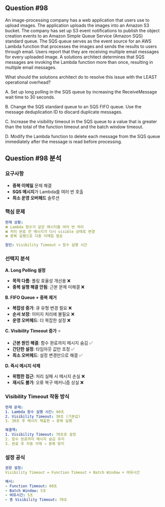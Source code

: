 ## Question #98
An image-processing company has a web application that users use to upload images. 
The application uploads the images into an Amazon S3 bucket. 
The company has set up S3 event notifications to publish the object creation events to an Amazon Simple Queue Service (Amazon SQS) standard queue. 
The SQS queue serves as the event source for an AWS Lambda function that processes the images and sends the results to users through email.
Users report that they are receiving multiple email messages for every uploaded image. 
A solutions architect determines that SQS messages are invoking the Lambda function more than once, resulting in multiple email messages.

What should the solutions architect do to resolve this issue with the LEAST operational overhead?

A. Set up long polling in the SQS queue by increasing the ReceiveMessage wait time to 30 seconds.

B. Change the SQS standard queue to an SQS FIFO queue. Use the message deduplication ID to discard duplicate messages.

C. Increase the visibility timeout in the SQS queue to a value that is greater than the total of the function timeout and the batch window timeout.

D. Modify the Lambda function to delete each message from the SQS queue immediately after the message is read before processing.

## Question #98 분석

### 요구사항
- **중복 이메일** 문제 해결
- **SQS 메시지**가 Lambda를 여러 번 호출
- **최소 운영 오버헤드** 솔루션

### 핵심 문제
```yaml
현재 상황:
❌ Lambda 함수가 같은 메시지를 여러 번 처리
❌ 처리 완료 전 메시지가 다시 visible 상태로 변경
❌ 중복 실행으로 다중 이메일 발송

원인: Visibility Timeout < 함수 실행 시간
```

### 선택지 분석

**A. Long Polling 설정**
- **목적 다름**: 폴링 효율성 개선용 ❌
- **중복 실행 해결 안됨**: 근본 문제 미해결 ❌

**B. FIFO Queue + 중복 제거**
- **복잡성 증가**: 큐 유형 변경 필요 ❌
- **순서 보장**: 이미지 처리에 불필요 ❌
- **운영 오버헤드**: 더 복잡한 설정 ❌

**C. Visibility Timeout 증가** ⭐
- **근본 원인 해결**: 함수 완료까지 메시지 숨김 ✅
- **간단한 설정**: 타임아웃 값만 조정 ✅
- **최소 오버헤드**: 설정 변경만으로 해결 ✅

**D. 즉시 메시지 삭제**
- **위험한 접근**: 처리 실패 시 메시지 손실 ❌
- **재시도 불가**: 오류 복구 메커니즘 상실 ❌

### Visibility Timeout 작동 방식

```yaml
현재 문제:
1. Lambda 함수 실행 시간: 60초
2. Visibility Timeout: 30초 (기본값)
3. 30초 후 메시지 재출현 → 중복 실행

해결책:
1. Visibility Timeout: 70초로 설정
2. 함수 완료까지 메시지 숨김 유지
3. 완료 후 자동 삭제 → 중복 방지
```

### 설정 공식

```yaml
권장 설정:
Visibility Timeout = Function Timeout + Batch Window + 여유시간

예시:
- Function Timeout: 60초
- Batch Window: 5초  
- 여유시간: 5초
- 총 Visibility Timeout: 70초
```
